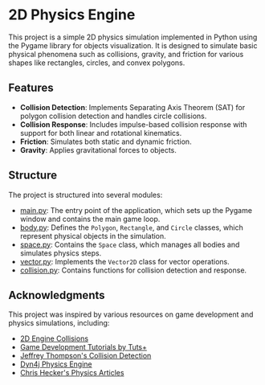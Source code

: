 # 2D Physics Engine

This project is a simple 2D physics simulation implemented in Python using the Pygame library for objects visualization. It is designed to simulate basic physical phenomena such as collisions, gravity, and friction for various shapes like rectangles, circles, and convex polygons.

## Features

- **Collision Detection**: Implements Separating Axis Theorem (SAT) for polygon collision detection and handles circle collisions.
- **Collision Response**: Includes impulse-based collision response with support for both linear and rotational kinematics.
- **Friction**: Simulates both static and dynamic friction.
- **Gravity**: Applies gravitational forces to objects.


## Structure

The project is structured into several modules:

- [main.py](src/main.py): The entry point of the application, which sets up the Pygame window and contains the main game loop.
- [body.py](src/body.py): Defines the `Polygon`, `Rectangle`, and `Circle` classes, which represent physical objects in the simulation.
- [space.py](src/space.py): Contains the `Space` class, which manages all bodies and simulates physics steps.
- [vector.py](src/vector.py): Implements the `Vector2D` class for vector operations.
- [collision.py](src/collision.py): Contains functions for collision detection and response.



## Acknowledgments

This project was inspired by various resources on game development and physics simulations, including:

- [2D Engine Collisions](https://2dengine.com/doc/collisions.html)
- [Game Development Tutorials by Tuts+](https://code.tutsplus.com/categories/game-development)
- [Jeffrey Thompson's Collision Detection](https://www.jeffreythompson.org/collision-detection/table_of_contents.php)
- [Dyn4j Physics Engine](https://dyn4j.org/)
- [Chris Hecker's Physics Articles](https://chrishecker.com/images/e/e7/Gdmphys3.pdf)
